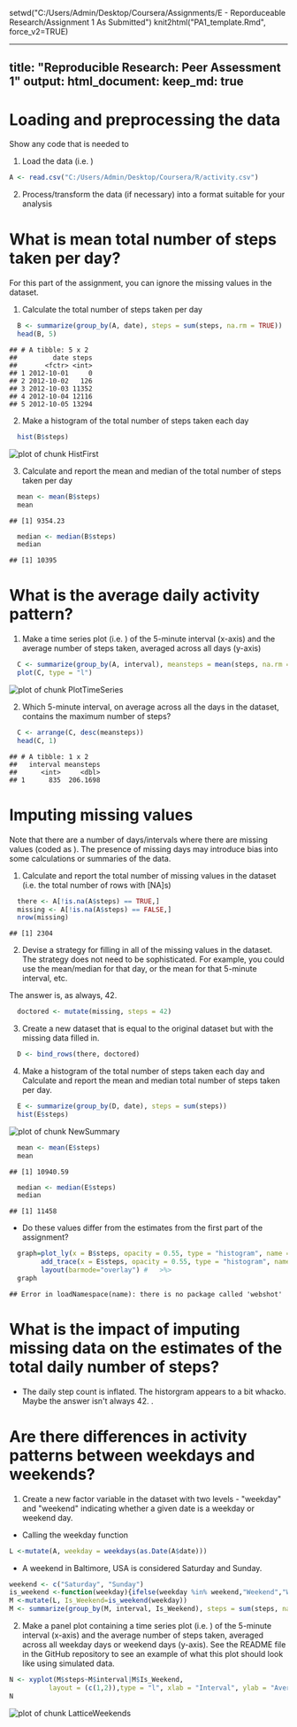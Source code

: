 setwd("C:/Users/Admin/Desktop/Coursera/Assignments/E - Reporduceable Research/Assignment 1 As Submitted")
knit2html("PA1_template.Rmd", force_v2=TRUE)

---
title: "Reproducible Research: Peer Assessment 1"
output: 
  html_document:
    keep_md: true
---
# Loading and preprocessing the data
  Show any code that is needed to
  
  1. Load the data (i.e. )

```r
A <- read.csv("C:/Users/Admin/Desktop/Coursera/R/activity.csv")
```

  2. Process/transform the data (if necessary) into a format suitable for your analysis


# What is mean total number of steps taken per day?
  For this part of the assignment, you can ignore the missing values in the dataset.
  
  1. Calculate the total number of steps taken per day

```r
  B <- summarize(group_by(A, date), steps = sum(steps, na.rm = TRUE))
  head(B, 5)
```

```
## # A tibble: 5 x 2
##         date steps
##       <fctr> <int>
## 1 2012-10-01     0
## 2 2012-10-02   126
## 3 2012-10-03 11352
## 4 2012-10-04 12116
## 5 2012-10-05 13294
```

  2. Make a histogram of the total number of steps taken each day

```r
  hist(B$steps)
```

![plot of chunk HistFirst](figure/HistFirst-1.png)


  3. Calculate and report the mean and median of the total number of steps taken per day

```r
  mean <- mean(B$steps)
  mean
```

```
## [1] 9354.23
```

```r
  median <- median(B$steps)
  median
```

```
## [1] 10395
```

# What is the average daily activity pattern?
  1. Make a time series plot (i.e. ) of the 5-minute interval (x-axis) and the average number of steps taken, averaged
across all days (y-axis)

```r
  C <- summarize(group_by(A, interval), meansteps = mean(steps, na.rm = TRUE))
  plot(C, type = "l")
```

![plot of chunk PlotTimeSeries](figure/PlotTimeSeries-1.png)

  2. Which 5-minute interval, on average across all the days in the dataset, contains the maximum number of steps?

```r
  C <- arrange(C, desc(meansteps))
  head(C, 1)
```

```
## # A tibble: 1 x 2
##   interval meansteps
##      <int>     <dbl>
## 1      835  206.1698
```

# Imputing missing values
Note that there are a number of days/intervals where there are missing values (coded as ). The presence of missing days may
introduce bias into some calculations or summaries of the data.

  1. Calculate and report the total number of missing values in the dataset (i.e. the total number of rows with [NA]s)

```r
  there <- A[!is.na(A$steps) == TRUE,]
  missing <- A[!is.na(A$steps) == FALSE,]
  nrow(missing)
```

```
## [1] 2304
```
  
  2. Devise a strategy for filling in all of the missing values in the dataset. The strategy does not need to be sophisticated. For example, you could use the mean/median for that day, or the mean for that 5-minute interval, etc.

The answer is, as always,  42. 

```r
  doctored <- mutate(missing, steps = 42)
```

  3. Create a new dataset that is equal to the original dataset but with the missing data filled in.

```r
  D <- bind_rows(there, doctored)
```

  4. Make a histogram of the total number of steps taken each day and Calculate and report the mean and median total number of steps taken per day. 

```r
  E <- summarize(group_by(D, date), steps = sum(steps))
  hist(E$steps)
```

![plot of chunk NewSummary](figure/NewSummary-1.png)

```r
  mean <- mean(E$steps)
  mean
```

```
## [1] 10940.59
```

```r
  median <- median(E$steps)
  median
```

```
## [1] 11458
```

* Do these values differ from the estimates from the first part of the assignment? 

```r
  graph=plot_ly(x = B$steps, opacity = 0.55, type = "histogram", name = "Original") %>%
        add_trace(x = E$steps, opacity = 0.55, type = "histogram", name = "Altered") %>%
        layout(barmode="overlay") #   >%>
  graph
```

```
## Error in loadNamespace(name): there is no package called 'webshot'
```

# What is the impact of imputing missing data on the estimates of the total daily number of steps?
* The daily step count is inflated.  The historgram appears to a bit whacko. Maybe the answer isn't always 42. . 

# Are there differences in activity patterns between weekdays and weekends?

  1. Create a new factor variable in the dataset with two levels - "weekday" and "weekend" indicating whether a given date is a weekday or weekend day.
  
  * Calling the weekday function

```r
L <-mutate(A, weekday = weekdays(as.Date(A$date)))
```

  * A weekend in Baltimore, USA is considered Saturday and Sunday. 

```r
weekend <- c("Saturday", "Sunday")
is_weekend <-function(weekday){ifelse(weekday %in% weekend,"Weekend","Weekday")}
M <-mutate(L, Is_Weekend=is_weekend(weekday))
M <- summarize(group_by(M, interval, Is_Weekend), steps = sum(steps, na.rm = TRUE))
```

  2. Make a panel plot containing a time series plot (i.e. ) of the 5-minute interval (x-axis) and the average number of
steps taken, averaged across all weekday days or weekend days (y-axis). See the README file in the GitHub repository to see an example of what this plot should look like using simulated data.

```r
N <- xyplot(M$steps~M$interval|M$Is_Weekend,
          layout = (c(1,2)),type = "l", xlab = "Interval", ylab = "Average Steps", main = "Weekend vs Weekday")
N
```

![plot of chunk LatticeWeekends](figure/LatticeWeekends-1.png)

